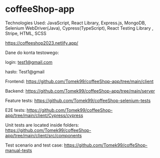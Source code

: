 # coffeeShop-app

Technologies Used:
JavaScript, React Library, Express.js, MongoDB, Selenium WebDriver(Java), Cypress(TypeScript), React Testing Library , Stripe, HTML, SCSS

https://coffeeshop2023.netlify.app/

Dane do konta testowego:

login: test1@gmail.com

hasło: Test1@gmail

Frontend:
https://github.com/Tomek99/coffeeShop-app/tree/main/client

Backend:
https://github.com/Tomek99/coffeeShop-app/tree/main/server

Feature tests:
https://github.com/Tomek99/coffeeShop-selenium-tests

E2E tests:
https://github.com/Tomek99/coffeeShop-app/tree/main/client/Cypress/cypress

Unit tests are located inside folders: 
https://github.com/Tomek99/coffeeShop-app/tree/main/client/src/components

Test scenario  and test case:
https://github.com/Tomek99/coffeShop-manual-tests
